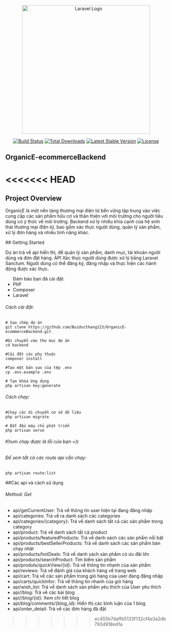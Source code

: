 <p align="center"><a href="https://laravel.com" target="_blank"><img src="https://raw.githubusercontent.com/laravel/art/master/logo-lockup/5%20SVG/2%20CMYK/1%20Full%20Color/laravel-logolockup-cmyk-red.svg" width="400" alt="Laravel Logo"></a></p>

<p align="center">
<a href="https://github.com/laravel/framework/actions"><img src="https://github.com/laravel/framework/workflows/tests/badge.svg" alt="Build Status"></a>
<a href="https://packagist.org/packages/laravel/framework"><img src="https://img.shields.io/packagist/dt/laravel/framework" alt="Total Downloads"></a>
<a href="https://packagist.org/packages/laravel/framework"><img src="https://img.shields.io/packagist/v/laravel/framework" alt="Latest Stable Version"></a>
<a href="https://packagist.org/packages/laravel/framework"><img src="https://img.shields.io/packagist/l/laravel/framework" alt="License"></a>
</p>

## OrganicE-ecommerceBackend
<<<<<<< HEAD
=======
## Project Overview
<p>OrganicE là một nền tảng thương mại điện tử bền vững tập trung vào việc cung cấp các sản phẩm hữu cơ và thân thiện với môi trường cho người tiêu dùng có ý thức về môi trường. Backend xử lý nhiều khía cạnh của hệ sinh thái thương mại điện tử, bao gồm xác thực người dùng, quản lý sản phẩm, xử lý đơn hàng và nhiều tính năng khác.</p>
## Getting Started
<p>Dự án trả về api hiển thị, để quản lý sản phẩm, danh mục, tài khoản người dùng và đơn đặt hàng. API Xác thực người dùng được xử lý bằng Laravel Sanctum. Người dùng có thể đăng ký, đăng nhập và thực hiện các hành động được xác thực.</p>
<ul>Đảm bảo bạn đã cài đặt:
    <li>PhP</li>
    <li>Composer</li>
    <li>Laravel</li>
</ul>
<h6>Cách cài đặt:</h6>

    # Sao chép dự án
    git clone https://github.com/Buiducthang123/OrganicE-ecommerceBackend.git
    
    #Di chuyển vào thư mục dự án
    cd backend
    
    #Cài đặt các phụ thuộc
    composer install
    
    #Tạo một bản sao của tệp .env
    cp .env.example .env
    
    # Tạo khóa ứng dụng
    php artisan key:generate
<h6>Cách chạy:</h6>

    #Chạy các di chuyển cơ sở dữ liệu
    php artisan migrate

    # Bắt đầu máy chủ phát triển
    php artisan serve
<h6>Khum chạy được là lỗi của bạn =))</h6>
<h6>Để xem tất cả các route api cần chạy: </h6>

    php artisan route:list
##Các api và cách sử dụng
<h6>Method: Get</h6>
    <ul>
        <li>api/getCurrentUser: Trả về thông tin user hiện tại đang đăng nhập</li>
        <li>api/categories: Trả về ra danh sách các categories</li>
        <li>api/categories/{category}: Trả về danh sách tất cả các sản phẩm trong category</li>
        <li>api/product: Trả về danh sách tất cả product</li>
        <li>api/products/featuredProducts: Trả về danh sách các sản phẩm nổi bật </li>
        <li>api/products/bestSellerProducts: Trả về danh sách các sản phẩm bán chạy nhât </li>
        <li>api/products/hotDeals: Trả về danh sách sản phẩm có ưu đãi lớn</li>
        <li>api/products/searchProduct: Tìm kiếm sản phẩm</li>
        <li>api/produts/quickView/{id}: Trả về thông tin nhanh của sản phẩm</li>
        <li>api/reviews: Trả về đánh giá của khách hàng về trang web</li>
        <li>api/cart: Trả về các sản phẩm trong giỏ hàng của user đang đăng nhập</li>
        <li>api/carts/quickInfor: Trả về thông tin nhanh của giỏ hàng</li>
        <li>api/wish_list: Trả về danh sách sản phẩm yêu thích của User yêu thích </li>
        <li>api//blog: Trả về các bài blog</li>
        <li>api//blog/{id}: Xem chi tiết blog</li>
        <li>api/blog/comments/{blog_id}: Hiển thị các bình luận của 1 blog</li>
        <li>api/order_detail: Trả về các đơn hàng đã đặt</li>
    </ul>




>>>>>>> ec455b7daffb5133f132cf4a3a2db7934918ed1a
